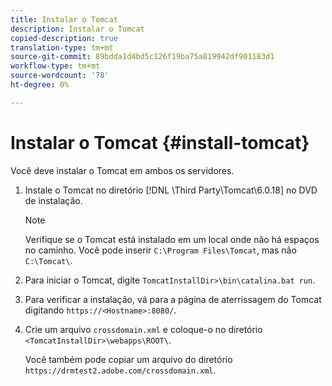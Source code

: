 ```yaml
---
title: Instalar o Tomcat
description: Instalar o Tomcat
copied-description: true
translation-type: tm+mt
source-git-commit: 89bdda1d4bd5c126f19ba75a819942df901183d1
workflow-type: tm+mt
source-wordcount: '78'
ht-degree: 0%

---
```



# Instalar o Tomcat {#install-tomcat}

Você deve instalar o Tomcat em ambos os servidores.
1. Instale o Tomcat no diretório  [!DNL \Third Party\Tomcat\6.0.18\] no DVD de instalação.

   >[!NOTE]
   >
   >Verifique se o Tomcat está instalado em um local onde não há espaços no caminho. Você pode inserir `C:\Program Files\Tomcat`, mas não `C:\Tomcat\`.

1. Para iniciar o Tomcat, digite `TomcatInstallDir>\bin\catalina.bat run`.
1. Para verificar a instalação, vá para a página de aterrissagem do Tomcat digitando `https://<Hostname>:8080/`.
1. Crie um arquivo `crossdomain.xml` e coloque-o no diretório `<TomcatInstallDir>\webapps\ROOT\`.

   Você também pode copiar um arquivo do diretório `https://drmtest2.adobe.com/crossdomain.xml`.
